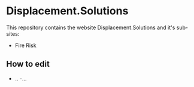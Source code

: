 # Displacement.Solutions
This repository contains the website Displacement.Solutions and it's sub-sites:
- Fire Risk

## How to edit
- ..
-...
